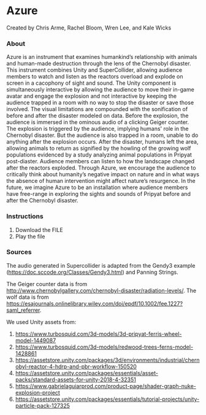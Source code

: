 # Azure

Created by Chris Arme, Rachel Bloom, Wren Lee, and Kale Wicks

### About

Azure is an instrument that examines humankind’s relationship with animals and human-made destruction through the lens of the Chernobyl disaster. This instrument combines Unity and SuperCollider, allowing audience members to watch and listen as the reactors overload and explode on screen in a cacophony of sight and sound. The Unity component is simultaneously interactive by allowing the audience to move their in-game avatar and engage the explosion and not interactive by keeping the audience trapped in a room with no way to stop the disaster or save those involved. 
The visual limitations are compounded with the sonification of before and after the disaster modeled on data. Before the explosion, the audience is immersed in the ominous audio of a clicking Geiger counter. The explosion is triggered by the audience, implying humans' role in the Chernobyl disaster. But the audience is also trapped in a room, unable to do anything after the explosion occurs. After the disaster, humans left the area, allowing animals to return as signified by the howling of the growing wolf populations evidenced by a study analyzing animal populations in Pripyat post-diaster. Audience members can listen to how the landscape changed after the reactors exploded. 
Through Azure, we encourage the audience to critically think about humanity’s negative impact on nature and in what ways the absence of human intervention might affect nature’s resurgence.
In the future, we imagine Azure to be an installation where audience members have free-range in exploring the sights and sounds of Pripyat before and after the Chernobyl disaster.

### Instructions
1. Download the FILE
2. Play the file

### Sources

The audio generated in Supercollider is adapted from the Gendy3 example (https://doc.sccode.org/Classes/Gendy3.html) and Panning Strings. 

The Geiger counter data is from http://www.chernobylgallery.com/chernobyl-disaster/radiation-levels/. The wolf data is from https://esajournals.onlinelibrary.wiley.com/doi/epdf/10.1002/fee.1227?saml_referrer.

We used Unity assets from:
1. https://www.turbosquid.com/3d-models/3d-pripyat-ferris-wheel-model-1449087
2. https://www.turbosquid.com/3d-models/redwood-trees-ferns-model-1428861
3. https://assetstore.unity.com/packages/3d/environments/industrial/chernobyl-reactor-4-hdrp-and-pbr-workflow-150520
4. https://assetstore.unity.com/packages/essentials/asset-packs/standard-assets-for-unity-2018-4-32351
5. https://www.gabrielaguiarprod.com/product-page/shader-graph-nuke-explosion-project
6. https://assetstore.unity.com/packages/essentials/tutorial-projects/unity-particle-pack-127325
